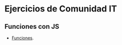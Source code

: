 # Ejercicios de Comunidad IT

## Funciones con JS
- [Funciones](https://github.com/laurajuanna/ComIT/blob/master/funciones.md).
